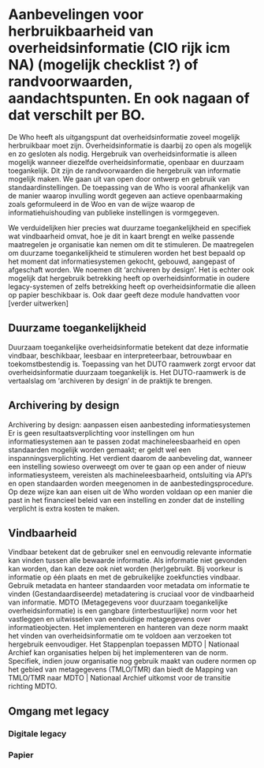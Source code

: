 # Aanbevelingen voor herbruikbaarheid van overheidsinformatie (CIO rijk icm NA) (mogelijk checklist ?) of randvoorwaarden, aandachtspunten.  En ook nagaan of dat verschilt per BO. 

De Who heeft als uitgangspunt dat overheidsinformatie zoveel mogelijk herbruikbaar moet zijn. Overheidsinformatie is daarbij zo open als mogelijk en zo gesloten als nodig. Hergebruik van overheidsinformatie is alleen mogelijk wanneer diezelfde overheidsinformatie, openbaar en duurzaam toegankelijk. Dit zijn de randvoorwaarden die hergebruik van informatie mogelijk maken. We gaan uit van open door ontwerp en gebruik van standaardinstellingen. De toepassing van de Who is vooral afhankelijk van de manier waarop invulling wordt gegeven aan actieve openbaarmaking zoals geformuleerd in de Woo en van de wijze waarop de informatiehuishouding van publieke instellingen is vormgegeven. 

We verduidelijken hier precies wat duurzame toegankelijkheid en specifiek wat vindbaarheid omvat, hoe je dit in kaart brengt en welke passende maatregelen je organisatie kan nemen om dit te stimuleren. De maatregelen om duurzame toegankelijkheid te stimuleren worden het best bepaald op het moment dat informatiesystemen gekocht, gebouwd, aangepast of afgeschaft worden. We noemen dit ‘archiveren by design’. Het is echter ook mogelijk dat hergebruik betrekking heeft op overheidsinformatie in oudere legacy-systemen of zelfs betrekking heeft op overheidsinformatie die alleen op papier beschikbaar is. Ook daar geeft deze module handvatten voor [verder uitwerken] 

## Duurzame toegankelijkheid
Duurzaam toegankelijke overheidsinformatie betekent dat deze informatie vindbaar, beschikbaar, leesbaar en interpreteerbaar, betrouwbaar en toekomstbestendig is. Toepassing van het DUTO raamwerk zorgt ervoor dat overheidsinformatie duurzaam toegankelijk is. Het DUTO-raamwerk is de vertaalslag om ‘archiveren by design’ in de praktijk te brengen.

## Archivering by design
Archivering by design: aanpassen eisen aanbesteding informatiesystemen
Er is geen resultaatsverplichting voor instellingen om hun informatiesystemen aan te passen zodat machineleesbaarheid en open standaarden mogelijk worden gemaakt; er geldt wel een inspanningsverplichting. Het verdient daarom de aanbeveling dat, wanneer een instelling sowieso overweegt om over te gaan op een ander of nieuw informatiesysteem, vereisten als machineleesbaarheid, ontsluiting via API’s en open standaarden worden meegenomen in de aanbestedingsprocedure. Op deze wijze kan aan eisen uit de Who worden voldaan op een manier die past in het financieel beleid van een instelling en zonder dat de instelling verplicht is extra kosten te maken.
 
## Vindbaarheid
Vindbaar betekent dat de gebruiker snel en eenvoudig relevante informatie kan vinden tussen alle bewaarde informatie. Als informatie niet gevonden kan worden, dan kan deze ook niet worden (her)gebruikt. Bij voorkeur is informatie op één plaats en met de gebruikelijke zoekfuncties vindbaar.
Gebruik metadata en hanteer standaarden voor metadata om informatie te vinden
(Gestandaardiseerde) metadatering is cruciaal voor de vindbaarheid van informatie. MDTO (Metagegevens voor duurzaam toegankelijke overheidsinformatie) is een gangbare (interbestuurlijke) norm voor het vastleggen en uitwisselen van eenduidige metagegevens over informatieobjecten. Het implementeren en hanteren van deze norm maakt het vinden van overheidsinformatie om te voldoen aan verzoeken tot hergebruik eenvoudiger. Het Stappenplan toepassen MDTO | Nationaal Archief kan organisaties helpen bij het implementeren van de norm. Specifiek, indien jouw organisatie nog gebruik maakt van oudere normen op het gebied van metagegevens (TMLO/TMR) dan biedt de Mapping van TMLO/TMR naar MDTO | Nationaal Archief uitkomst voor de transitie richting MDTO. 
 ## Omgang met legacy
### Digitale legacy
 
### Papier

 
 


 

